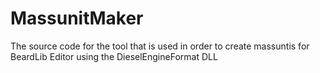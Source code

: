 # MassunitMaker
The source code for the tool that is used in order to create massuntis for BeardLib Editor using the DieselEngineFormat DLL
